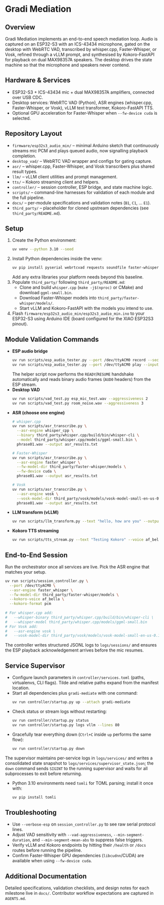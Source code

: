 # Gradi Mediation

## Overview
Gradi Mediation implements an end-to-end speech mediation loop. Audio is captured on an ESP32-S3 with an ICS-43434 microphone, gated on the desktop with WebRTC VAD, transcribed by whisper.cpp, Faster-Whisper, or Vosk, refined through a vLLM prompt, and synthesised by Kokoro-FastAPI for playback on dual MAX98357A speakers. The desktop drives the state machine so that the microphone and speakers never contend.

## Hardware & Services
- ESP32-S3 + ICS-43434 mic + dual MAX98357A amplifiers, connected over USB CDC.
- Desktop services: WebRTC VAD (Python), ASR engines (whisper.cpp, Faster-Whisper, or Vosk), vLLM text transformer, Kokoro-FastAPI TTS.
- Optional GPU acceleration for Faster-Whisper when `--fw-device cuda` is selected.

## Repository Layout
- `firmware/esp32s3_audio_min/` – minimal Arduino sketch that continuously streams mic PCM and plays queued audio, now signalling playback completion.
- `desktop_vad/` – WebRTC VAD wrapper and configs for gating capture.
- `asr/` – whisper.cpp, Faster-Whisper, and Vosk transcribers plus shared result types.
- `llm/` – vLLM client utilities and prompt management.
- `tts/` – Kokoro streaming client and helpers.
- `controller/` – session controller, ESP bridge, and state machine logic.
- `scripts/` – command-line harnesses for validation of each module and the full pipeline.
- `docs/` – per-module specifications and validation notes (`B1`, `C1`, … `E1`).
- `third_party/` – placeholder for cloned upstream dependencies (see `third_party/README.md`).

## Setup
1. Create the Python environment:
   ```bash
   uv venv --python 3.10 --seed
   ```
2. Install Python dependencies inside the venv:
   ```bash
   uv pip install pyserial webrtcvad requests soundfile faster-whisper vosk numpy
   ```
   Add any extra libraries your platform needs beyond this baseline.
3. Populate `third_party/` following `third_party/README.md`:
   - Clone and build `whisper.cpp` (`make -j$(nproc)` or CMake) and download `ggml-small.bin`.
   - Download Faster-Whisper models into `third_party/faster-whisper/models/`.
   - Start vLLM and Kokoro-FastAPI with the models you intend to use.
4. Flash `firmware/esp32s3_audio_min/esp32s3_audio_min.ino` to your ESP32-S3 using Arduino IDE (board configured for the XIAO ESP32S3 pinout).

## Module Validation Commands
- **ESP audio bridge**
  ```bash
  uv run scripts/esp_audio_tester.py --port /dev/ttyACM0 record --seconds 5 --output esp_mic_test.wav
  uv run scripts/esp_audio_tester.py --port /dev/ttyACM0 play --input esp_mic_test.wav --target-rate 16000
  ```
  The helper script now performs the `READY`/`RESUME` handshake automatically and reads binary audio frames (`AUD0` headers) from the ESP stream.
- **Desktop VAD**
  ```bash
  uv run scripts/vad_test.py esp_mic_test.wav --aggressiveness 2
  uv run scripts/vad_test.py room_noise.wav --aggressiveness 3
  ```
- **ASR (choose one engine)**
  ```bash
  # whisper.cpp
  uv run scripts/asr_transcribe.py \
    --asr-engine whisper_cpp \
    --binary third_party/whisper.cpp/build/bin/whisper-cli \
    --model third_party/whisper.cpp/models/ggml-small.bin \
    phrase01.wav --output asr_results.txt

  # Faster-Whisper
  uv run scripts/asr_transcribe.py \
    --asr-engine faster_whisper \
    --fw-model-dir third_party/faster-whisper/models \
    --fw-device cuda \
    phrase01.wav --output asr_results.txt

  # Vosk
  uv run scripts/asr_transcribe.py \
    --asr-engine vosk \
    --vosk-model-dir third_party/vosk/models/vosk-model-small-en-us-0.15 \
    phrase01.wav --output asr_results.txt
  ```
- **LLM transform (vLLM)**
  ```bash
  uv run scripts/llm_transform.py --text "hello, how are you" --output llm_pairs.jsonl
  ```
- **Kokoro TTS streaming**
  ```bash
  uv run scripts/tts_stream.py --text "Testing Kokoro" --voice af_bella --response-format wav
  ```

## End-to-End Session
Run the orchestrator once all services are live. Pick the ASR engine that matches your setup.
```bash
uv run scripts/session_controller.py \
  --port /dev/ttyACM0 \
  --asr-engine faster_whisper \
  --fw-model-dir third_party/faster-whisper/models \
  --kokoro-voice af_bella \
  --kokoro-format pcm
  
# For whisper.cpp add:
#   --whisper-binary third_party/whisper.cpp/build/bin/whisper-cli \
#   --whisper-model third_party/whisper.cpp/models/ggml-small.bin
# For Vosk add:
#   --asr-engine vosk \
#   --vosk-model-dir third_party/vosk/models/vosk-model-small-en-us-0.15
```
The controller writes structured JSONL logs to `logs/sessions/` and ensures the ESP playback acknowledgement arrives before the mic resumes.

## Service Supervisor
- Configure launch parameters in `controller/services.toml` (paths, virtualenvs, CLI flags). Tilde and relative paths expand from the manifest location.
- Start all dependencies plus `gradi-mediate` with one command:
  ```bash
  uv run controller/startup.py up --attach gradi-mediate
  ```
- Check status or stream logs without restarting:
  ```bash
  uv run controller/startup.py status
  uv run controller/startup.py logs vllm --lines 80
  ```
- Gracefully tear everything down (`Ctrl+C` inside `up` performs the same flow):
  ```bash
  uv run controller/startup.py down
  ```
The supervisor maintains per-service logs in `logs/services/` and writes a consolidated state snapshot to `logs/services/supervisor_state.json`; the `down` command sends `SIGINT` to the running supervisor and waits for all subprocesses to exit before returning.
- Python 3.10 environments need `tomli` for TOML parsing; install it once with:
  ```bash
  uv pip install tomli
  ```

## Troubleshooting
- Use `--verbose-esp` on `session_controller.py` to see raw serial protocol lines.
- Adjust VAD sensitivity with `--vad-aggressiveness`, `--min-segment-duration`, and `--min-segment-mean-abs` to suppress false triggers.
- Verify vLLM and Kokoro endpoints by hitting their `/health` or `/docs` routes before running the pipeline.
- Confirm Faster-Whisper GPU dependencies (`libcudnn`/CUDA) are available when using `--fw-device cuda`.

## Additional Documentation
Detailed specifications, validation checklists, and design notes for each milestone live in `docs/`. Contributor workflow expectations are captured in `AGENTS.md`.
